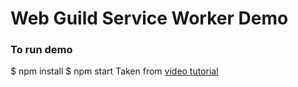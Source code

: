 # Web Guild Service Worker Demo
### To run demo
$ npm install
$ npm start
Taken from  [video tutorial](https://www.youtube.com/watch?v=BfL3pprhnms) 
